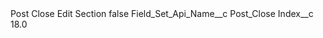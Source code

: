 <?xml version="1.0" encoding="UTF-8"?>
<CustomMetadata xmlns="http://soap.sforce.com/2006/04/metadata" xmlns:xsi="http://www.w3.org/2001/XMLSchema-instance" xmlns:xsd="http://www.w3.org/2001/XMLSchema">
    <label>Post Close Edit Section</label>
    <protected>false</protected>
    <values>
        <field>Field_Set_Api_Name__c</field>
        <value xsi:type="xsd:string">Post_Close</value>
    </values>
    <values>
        <field>Index__c</field>
        <value xsi:type="xsd:double">18.0</value>
    </values>
</CustomMetadata>
